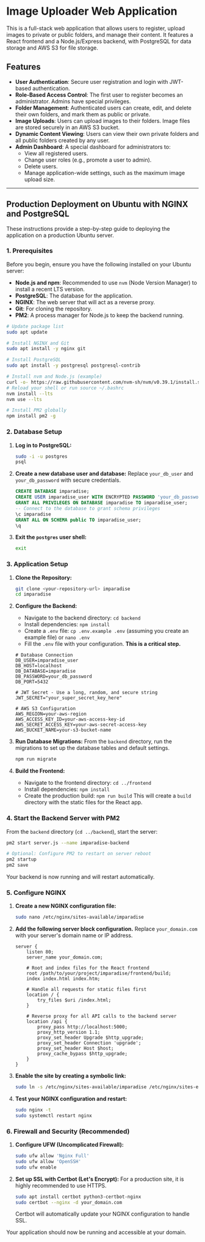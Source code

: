 # Image Uploader Web Application

This is a full-stack web application that allows users to register, upload images to private or public folders, and manage their content. It features a React frontend and a Node.js/Express backend, with PostgreSQL for data storage and AWS S3 for file storage.

## Features

*   **User Authentication**: Secure user registration and login with JWT-based authentication.
*   **Role-Based Access Control**: The first user to register becomes an administrator. Admins have special privileges.
*   **Folder Management**: Authenticated users can create, edit, and delete their own folders, and mark them as public or private.
*   **Image Uploads**: Users can upload images to their folders. Image files are stored securely in an AWS S3 bucket.
*   **Dynamic Content Viewing**: Users can view their own private folders and all public folders created by any user.
*   **Admin Dashboard**: A special dashboard for administrators to:
    *   View all registered users.
    *   Change user roles (e.g., promote a user to admin).
    *   Delete users.
    *   Manage application-wide settings, such as the maximum image upload size.

---

## Production Deployment on Ubuntu with NGINX and PostgreSQL

These instructions provide a step-by-step guide to deploying the application on a production Ubuntu server.

### 1. Prerequisites

Before you begin, ensure you have the following installed on your Ubuntu server:
*   **Node.js and npm**: Recommended to use `nvm` (Node Version Manager) to install a recent LTS version.
*   **PostgreSQL**: The database for the application.
*   **NGINX**: The web server that will act as a reverse proxy.
*   **Git**: For cloning the repository.
*   **PM2**: A process manager for Node.js to keep the backend running.

```bash
# Update package list
sudo apt update

# Install NGINX and Git
sudo apt install -y nginx git

# Install PostgreSQL
sudo apt install -y postgresql postgresql-contrib

# Install nvm and Node.js (example)
curl -o- https://raw.githubusercontent.com/nvm-sh/nvm/v0.39.1/install.sh | bash
# Reload your shell or run source ~/.bashrc
nvm install --lts
nvm use --lts

# Install PM2 globally
npm install pm2 -g
```

### 2. Database Setup

1.  **Log in to PostgreSQL:**
    ```bash
    sudo -i -u postgres
    psql
    ```

2.  **Create a new database user and database:**
    Replace `your_db_user` and `your_db_password` with secure credentials.
    ```sql
    CREATE DATABASE imparadise;
    CREATE USER imparadise_user WITH ENCRYPTED PASSWORD 'your_db_password';
    GRANT ALL PRIVILEGES ON DATABASE imparadise TO imparadise_user;
    -- Connect to the database to grant schema privileges
    \c imparadise
    GRANT ALL ON SCHEMA public TO imparadise_user;
    \q 
    ```

3.  **Exit the `postgres` user shell:**
    ```bash
    exit
    ```

### 3. Application Setup

1.  **Clone the Repository:**
    ```bash
    git clone <your-repository-url> imparadise
    cd imparadise
    ```

2.  **Configure the Backend:**
    *   Navigate to the backend directory: `cd backend`
    *   Install dependencies: `npm install`
    *   Create a `.env` file: `cp .env.example .env` (assuming you create an example file) or `nano .env`
    *   Fill the `.env` file with your configuration. **This is a critical step.**

    ```dotenv
    # Database Connection
    DB_USER=imparadise_user
    DB_HOST=localhost
    DB_DATABASE=imparadise
    DB_PASSWORD=your_db_password
    DB_PORT=5432

    # JWT Secret - Use a long, random, and secure string
    JWT_SECRET="your_super_secret_key_here"

    # AWS S3 Configuration
    AWS_REGION=your-aws-region
    AWS_ACCESS_KEY_ID=your-aws-access-key-id
    AWS_SECRET_ACCESS_KEY=your-aws-secret-access-key
    AWS_BUCKET_NAME=your-s3-bucket-name
    ```

3.  **Run Database Migrations:**
    From the `backend` directory, run the migrations to set up the database tables and default settings.
    ```bash
    npm run migrate
    ```

4.  **Build the Frontend:**
    *   Navigate to the frontend directory: `cd ../frontend`
    *   Install dependencies: `npm install`
    *   Create the production build: `npm run build`
    This will create a `build` directory with the static files for the React app.

### 4. Start the Backend Server with PM2

From the `backend` directory (`cd ../backend`), start the server:

```bash
pm2 start server.js --name imparadise-backend

# Optional: Configure PM2 to restart on server reboot
pm2 startup
pm2 save
```

Your backend is now running and will restart automatically.

### 5. Configure NGINX

1.  **Create a new NGINX configuration file:**
    ```bash
    sudo nano /etc/nginx/sites-available/imparadise
    ```

2.  **Add the following server block configuration.**
    Replace `your_domain.com` with your server's domain name or IP address.

    ```nginx
    server {
        listen 80;
        server_name your_domain.com;

        # Root and index files for the React frontend
        root /path/to/your/project/imparadise/frontend/build;
        index index.html index.htm;

        # Handle all requests for static files first
        location / {
            try_files $uri /index.html;
        }

        # Reverse proxy for all API calls to the backend server
        location /api {
            proxy_pass http://localhost:5000;
            proxy_http_version 1.1;
            proxy_set_header Upgrade $http_upgrade;
            proxy_set_header Connection 'upgrade';
            proxy_set_header Host $host;
            proxy_cache_bypass $http_upgrade;
        }
    }
    ```

3.  **Enable the site by creating a symbolic link:**
    ```bash
    sudo ln -s /etc/nginx/sites-available/imparadise /etc/nginx/sites-enabled/
    ```

4.  **Test your NGINX configuration and restart:**
    ```bash
    sudo nginx -t
    sudo systemctl restart nginx
    ```

### 6. Firewall and Security (Recommended)

1.  **Configure UFW (Uncomplicated Firewall):**
    ```bash
    sudo ufw allow 'Nginx Full'
    sudo ufw allow 'OpenSSH'
    sudo ufw enable
    ```

2.  **Set up SSL with Certbot (Let's Encrypt):**
    For a production site, it is highly recommended to use HTTPS.
    ```bash
    sudo apt install certbot python3-certbot-nginx
    sudo certbot --nginx -d your_domain.com
    ```
    Certbot will automatically update your NGINX configuration to handle SSL.

Your application should now be running and accessible at your domain.